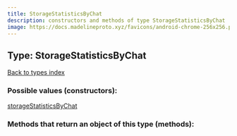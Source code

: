 ```yaml
---
title: StorageStatisticsByChat
description: constructors and methods of type StorageStatisticsByChat
image: https://docs.madelineproto.xyz/favicons/android-chrome-256x256.png
---
```

## Type: StorageStatisticsByChat  
[Back to types index](index.md)



### Possible values (constructors):

[storageStatisticsByChat](../constructors/storageStatisticsByChat.md)  



### Methods that return an object of this type (methods):




